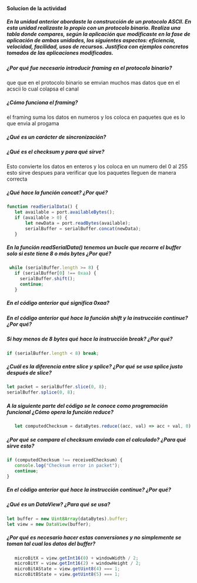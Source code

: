 #### Solucion de la actividad

##### En la unidad anterior abordaste la construcción de un protocolo ASCII. En esta unidad realizaste lo propio con un protocolo binario. Realiza una tabla donde compares, según la aplicación que modificaste en la fase de aplicación de ambas unidades, los siguientes aspectos: eficiencia, velocidad, facilidad, usos de recursos. Justifica con ejemplos concretos tomados de las aplicaciones modificadas.

##### ¿Por qué fue necesario introducir framing en el protocolo binario?
que que en el protocolo binario se emvian muchos mas datos que en el acscii lo cual colapsa el canal

##### ¿Cómo funciona el framing?
el framing suma los datos en numeros y los coloca en paquetes que es lo que envia al progama
##### ¿Qué es un carácter de sincronización?

##### ¿Qué es el checksum y para qué sirve?
Esto convierte los datos en enteros y los coloca en un numero del 0 al 255 esto sirve despues para verificar que los paquetes lleguen de manera correcta
##### ¿Qué hace la función concat? ¿Por qué?
 ```js
function readSerialData() {
    let available = port.availableBytes();
    if (available > 0) {
        let newData = port.readBytes(available);
        serialBuffer = serialBuffer.concat(newData);
    }
```
##### En la función readSerialData() tenemos un bucle que recorre el buffer solo si este tiene 8 o más bytes ¿Por qué?
 ```js
  while (serialBuffer.length >= 8) {
    if (serialBuffer[0] !== 0xaa) {
      serialBuffer.shift();
      continue;
    }
```
##### En el código anterior qué significa 0xaa?

##### En el código anterior qué hace la función shift y la instrucción continue? ¿Por qué?

##### Si hay menos de 8 bytes qué hace la instrucción break? ¿Por qué?

   ```js
 if (serialBuffer.length < 8) break;
```

##### ¿Cuál es la diferencia entre slice y splice? ¿Por qué se usa splice justo después de slice?
```js
let packet = serialBuffer.slice(0, 8);
serialBuffer.splice(0, 8);
```

##### A la siguiente parte del código se le conoce como programación funcional ¿Cómo opera la función reduce?
 ```js
    let computedChecksum = dataBytes.reduce((acc, val) => acc + val, 0) % 256;
```

##### ¿Por qué se compara el checksum enviado con el calculado? ¿Para qué sirve esto?

 ```js
if (computedChecksum !== receivedChecksum) {
    console.log("Checksum error in packet");
    continue;
}
```
##### En el código anterior qué hace la instrucción continue? ¿Por qué?

##### ¿Qué es un DataView? ¿Para qué se usa?
 ```js
let buffer = new Uint8Array(dataBytes).buffer;
let view = new DataView(buffer);
```
##### ¿Por qué es necesario hacer estas conversiones y no simplemente se toman tal cual los datos del buffer?
 ```js
    microBitX = view.getInt16(0) + windowWidth / 2;
    microBitY = view.getInt16(2) + windowHeight / 2;
    microBitAState = view.getUint8(4) === 1;
    microBitBState = view.getUint8(5) === 1;
```

